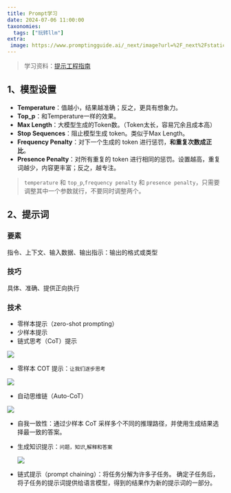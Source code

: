 ```yaml
---
title: Prompt学习
date: 2024-07-06 11:00:00
taxonomies:
  tags: ["玩转llm"]
extra:
 image: https://www.promptingguide.ai/_next/image?url=%2F_next%2Fstatic%2Fmedia%2Fcot.1933d9fe.png&w=1080&q=75
---
```


> 学习资料：[提示工程指南](https://www.promptingguide.ai/zh)

## 1、模型设置
- **Temperature**：值越小，结果越准确；反之，更具有想象力。
- **Top_p**：和Temperature一样的效果。
- **Max Length**：大模型生成的Token数。（Token太长，容易冗余且成本高）
- **Stop Sequences**：阻止模型生成 token。类似于Max Length。
- **Frequency Penalty**：对下一个生成的 token 进行惩罚，**和重复次数成正比**。
- **Presence Penalty**：对所有重复的 token 进行相同的惩罚。设置越高，重复词越少，内容更丰富；反之，越专注。
> `temperature` 和 `top_p`,`frequency penalty` 和 `presence penalty`，只需要调整其中一个参数就行，不要同时调整两个。

## 2、提示词

### 要素

指令、上下文、输入数据、输出指示：输出的格式或类型

### 技巧

具体、准确、提供正向执行

### 技术

- 零样本提示（zero-shot prompting）
- 少样本提示
- 链式思考（CoT）提示


![](https://www.promptingguide.ai/_next/image?url=%2F_next%2Fstatic%2Fmedia%2Fcot.1933d9fe.png&w=1080&q=75)

  - 零样本 COT 提示：`让我们逐步思考`

   ![](https://www.promptingguide.ai/_next/image?url=%2F_next%2Fstatic%2Fmedia%2Fzero-cot.79793bee.png&w=1080&q=75)

  - 自动思维链（Auto-CoT）

  ![](https://www.promptingguide.ai/_next/image?url=%2F_next%2Fstatic%2Fmedia%2Fauto-cot.642d9bad.png&w=1200&q=75)

- 自我一致性：通过少样本 CoT 采样多个不同的推理路径，并使用生成结果选择最一致的答案。
- 生成知识提示：`问题，知识`,`解释和答案`

  ![](https://www.promptingguide.ai/_next/image?url=%2F_next%2Fstatic%2Fmedia%2Fgen-knowledge.055b8d37.png&w=828&q=75)

- 链式提示（prompt chaining）：将任务分解为许多子任务。 确定子任务后，将子任务的提示词提供给语言模型，得到的结果作为新的提示词的一部分。

